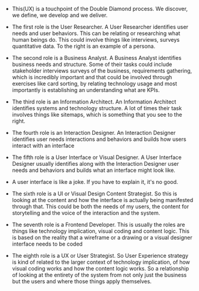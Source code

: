 
- This(UX) is a touchpoint of the Double Diamond process. We discover, we define, we develop and we deliver.

- The first role is the User Researcher. A User Researcher identifies user needs and user behaviors. This can be relating or researching what human beings do. This could involve things like interviews, surveys quantitative data. To the right is an example of a persona.

- The second role is a Business Analyst. A Business Analyst identifies business needs and structure. Some of their tasks could include stakeholder interviews surveys of the business, requirements gathering, which is incredibly important and that could be involved through exercises like card sorting, by relating technology usage and most importantly is establishing an understanding what are KPIs.

- The third role is an Information Architect. An Information Architect identifies systems and technology structure. A lot of times their task involves things like sitemaps, which is something that you see to the right. 

- The fourth role is an Interaction Designer. An Interaction Designer identifies user needs interactions and behaviors and builds how users interact with an interface

- The fifth role is a User Interface or Visual Designer. A User Interface Designer usually identifies along with the Interaction Designer user needs and behaviors and builds what an interface might look like.

-  A user interface is like a joke. If you have to explain it, it's no good.

- The sixth role is a UI or Visual Design Content Strategist. So this is looking at the content and how the interface is actually being manifested through that. This could be both the needs of my users, the content for storytelling and the voice of the interaction and the system.

- The seventh role is a Frontend Developer. This is usually the roles are things like technology implication, visual coding and content logic. This is based on the reality that a wireframe or a drawing or a visual designer interface needs to be coded

- The eighth role is a UX or User Strategist. So User Experience strategy is kind of related to the larger context of technology implication, of how visual coding works and how the content logic works. So a relationship of looking at the entirety of the system from not only just the business but the users and where those things apply themselves.